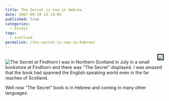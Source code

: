 ```yaml
---
title: The Secret is now in Hebrew
date: 2007-09-19 23:14:05
published: true
categories:
  - Essays
tags:
  - scotland
permalink: /the-secret-is-now-in-hebrew/
---
```

<p><a href="http://www.flickr.com/photos/shoogior/1412079743/" rel="nofollow"><img src="http://farm2.static.flickr.com/1107/1412079743_8a81c5cdda_m.jpg" style="border: 2px solid #000000" align="right" / rel="nofollow"/></a><br />
<img src="{{ site.baseurl }}/posts/2007/09/the-secret.thumbnail.jpg" alt="The Secret at Findhorn" align="left" />I was in Northern Scotland in July in a small bookstore at Findhorn and there was "The Secret" displayed.  I was amazed that the book had spanned the English speaking world even in the far reaches of Scotland.</p>
<p>Well now "The Secret" book is in Hebrew and coming in many other languages.</p>
